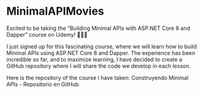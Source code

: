 # MinimalAPIMovies

Excited to be taking the “Building Minimal APIs with ASP.NET Core 8 and Dapper” course on Udemy! 🚀👨‍💻

I just signed up for this fascinating course, where we will learn how to build Minimal APIs using ASP.NET Core 8 and Dapper. The experience has been incredible so far, and to maximize learning, I have decided to create a GitHub repository where I will share the code we develop in each lesson.

Here is the repository of the course I have taken: Construyendo Minimal APIs - Repositorio en GitHub
